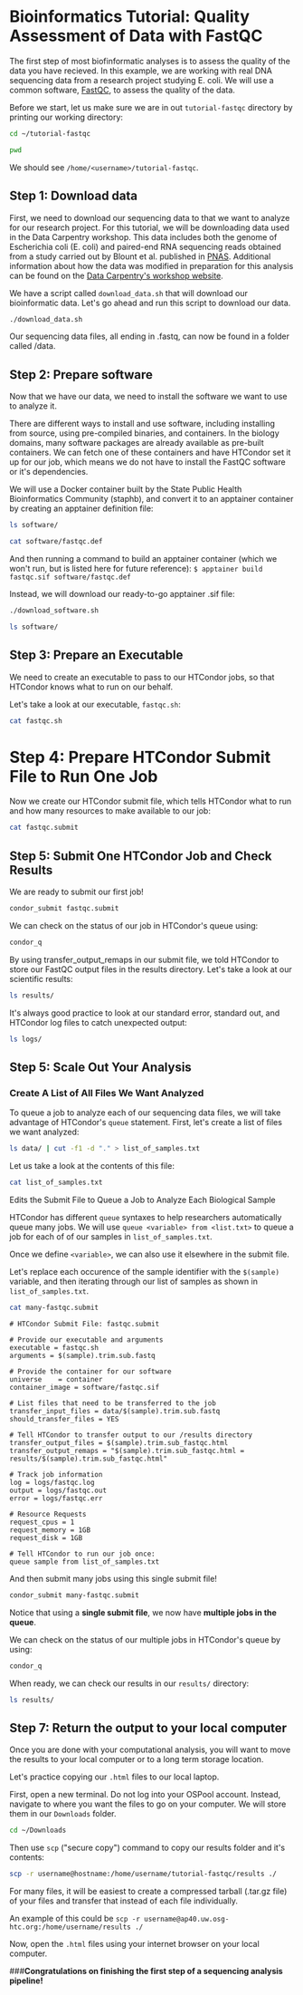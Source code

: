 # Bioinformatics Tutorial: Quality Assessment of Data with FastQC

The first step of most biofinformatic analyses is to assess the quality of the data you have recieved. In this example, we are working with real DNA sequencing data from a research project studying E. coli. We will use a common software, [FastQC](https://www.bioinformatics.babraham.ac.uk/projects/fastqc/), to assess the quality of the data.  

Before we start, let us make sure we are in out `tutorial-fastqc` directory by printing our working directory:


```bash
cd ~/tutorial-fastqc
```


```bash
pwd
```

We should see `/home/<username>/tutorial-fastqc`.

## Step 1: Download data

First, we need to download our sequencing data to that we want to analyze for our research project. For this tutorial, we will be downloading data used in the Data Carpentry workshop. This data includes both the genome of Escherichia coli (E. coli) and paired-end RNA sequencing reads obtained from a study carried out by Blount et al. published in [PNAS](http://www.pnas.org/content/105/23/7899). Additional information about how the data was modified in preparation for this analysis can be found on the [Data Carpentry's workshop website](https://datacarpentry.org/wrangling-genomics/aio.html).

We have a script called `download_data.sh` that will download our bioinformatic data. Let's go ahead and run this script to download our data. 


```bash
./download_data.sh
```

Our sequencing data files, all ending in .fastq, can now be found in a folder called /data. 

## Step 2: Prepare software

Now that we have our data, we need to install the software we want to use to analyze it. 

There are different ways to install and use software, including installing from source, using pre-compiled binaries, and containers. In the biology domains, many software packages are already available as pre-built containers. We can fetch one of these containers and have HTCondor set it up for our job, which means we do not have to install the FastQC software or it's dependencies. 

We will use a Docker container built by the State Public Health Bioinformatics Community (staphb), and convert it to an apptainer container by creating an apptainer definition file: 


```bash
ls software/
```


```bash
cat software/fastqc.def
```

And then running a command to build an apptainer container (which we won't run, but is listed here for future reference): 
`$ apptainer build fastqc.sif software/fastqc.def`

Instead, we will download our ready-to-go apptainer .sif file:


```bash
./download_software.sh
```


```bash
ls software/
```

## Step 3: Prepare an Executable

We need to create an executable to pass to our HTCondor jobs, so that HTCondor knows what to run on our behalf. 

Let's take a look at our executable, `fastqc.sh`:


```bash
cat fastqc.sh
```

# Step 4: Prepare HTCondor Submit File to Run One Job

Now we create our HTCondor submit file, which tells HTCondor what to run and how many resources to make available to our job:


```bash
cat fastqc.submit
```

## Step 5: Submit One HTCondor Job and Check Results

We are ready to submit our first job!


```bash
condor_submit fastqc.submit
```

We can check on the status of our job in HTCondor's queue using:


```bash
condor_q
```

By using transfer_output_remaps in our submit file, we told HTCondor to store our FastQC output files in the results directory. Let's take a look at our scientific results:


```bash
ls results/
```

It's always good practice to look at our standard error, standard out, and HTCondor log files to catch unexpected output:


```bash
ls logs/
```

## Step 5: Scale Out Your Analysis

### Create A List of All Files We Want Analyzed

To queue a job to analyze each of our sequencing data files, we will take advantage of HTCondor's `queue` statement. First, let's create a list of files we want analyzed:


```bash
ls data/ | cut -f1 -d "." > list_of_samples.txt
```

Let us take a look at the contents of this file: 


```bash
cat list_of_samples.txt
```

Edits the Submit File to Queue a Job to Analyze Each Biological Sample

HTCondor has different `queue` syntaxes to help researchers automatically queue many jobs. We will use `queue <variable> from <list.txt>` to queue a job for each of of our samples in `list_of_samples.txt`. 

Once we define `<variable>`, we can also use it elsewhere in the submit file. 

Let's replace each occurence of the sample identifier with the `$(sample)` variable, and then iterating through our list of samples as shown in `list_of_samples.txt`.


```bash
cat many-fastqc.submit
```

    # HTCondor Submit File: fastqc.submit
    
    # Provide our executable and arguments
    executable = fastqc.sh
    arguments = $(sample).trim.sub.fastq
    
    # Provide the container for our software
    universe    = container
    container_image = software/fastqc.sif
    
    # List files that need to be transferred to the job
    transfer_input_files = data/$(sample).trim.sub.fastq
    should_transfer_files = YES
    
    # Tell HTCondor to transfer output to our /results directory
    transfer_output_files = $(sample).trim.sub_fastqc.html
    transfer_output_remaps = "$(sample).trim.sub_fastqc.html = results/$(sample).trim.sub_fastqc.html"
    
    # Track job information
    log = logs/fastqc.log
    output = logs/fastqc.out
    error = logs/fastqc.err
    
    # Resource Requests
    request_cpus = 1
    request_memory = 1GB
    request_disk = 1GB
    
    # Tell HTCondor to run our job once:
    queue sample from list_of_samples.txt


And then submit many jobs using this single submit file!


```bash
condor_submit many-fastqc.submit
```

Notice that using a **single submit file**, we now have **multiple jobs in the queue**.

We can check on the status of our multiple jobs in HTCondor's queue by using:


```bash
condor_q
```

When ready, we can check our results in our `results/` directory:

```bash
ls results/
```
## Step 7: Return the output to your local computer

Once you are done with your computational analysis, you will want to move the results to your local computer or to a long term storage location.

Let's practice copying our `.html` files to our local laptop. 

First, open a new terminal. Do not log into your OSPool account. Instead, navigate to where you want the files to go on your computer. We will store them in our `Downloads` folder. 

```bash
cd ~/Downloads
```
Then use `scp` ("secure copy") command to copy our results folder and it's contents:

```bash
scp -r username@hostname:/home/username/tutorial-fastqc/results ./
```
For many files, it will be easiest to create a compressed tarball (.tar.gz file) of your files and transfer that instead of each file individually.

An example of this could be `scp -r username@ap40.uw.osg-htc.org:/home/username/results ./`

Now, open the `.html` files using your internet browser on your local computer. 

###**Congratulations on finishing the first step of a sequencing analysis pipeline!**
